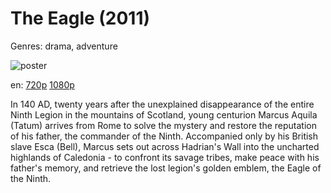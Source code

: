 # The Eagle (2011)

Genres: drama, adventure

![poster](http://image.tmdb.org/t/p/w500/1e3SKFIEy8zPYICzQXBqeKM6xx8.jpg)

en:
  [720p](magnet:?xt=urn:btih:77C5DBF26FEA14B28B5AA947F22D8E2A860DA35D&tr=udp://glotorrents.pw:6969/announce&tr=udp://tracker.opentrackr.org:1337/announce&tr=udp://torrent.gresille.org:80/announce&tr=udp://tracker.openbittorrent.com:80&tr=udp://tracker.coppersurfer.tk:6969&tr=udp://tracker.leechers-paradise.org:6969&tr=udp://p4p.arenabg.ch:1337&tr=udp://tracker.internetwarriors.net:1337)
  [1080p](magnet:?xt=urn:btih:6EAD3429A82E58EBC37F616E32626C3EE2CD00FD&tr=udp://glotorrents.pw:6969/announce&tr=udp://tracker.opentrackr.org:1337/announce&tr=udp://torrent.gresille.org:80/announce&tr=udp://tracker.openbittorrent.com:80&tr=udp://tracker.coppersurfer.tk:6969&tr=udp://tracker.leechers-paradise.org:6969&tr=udp://p4p.arenabg.ch:1337&tr=udp://tracker.internetwarriors.net:1337)
  


In 140 AD, twenty years after the unexplained disappearance of the entire Ninth Legion in the mountains of Scotland, young centurion Marcus Aquila (Tatum) arrives from Rome to solve the mystery and restore the reputation of his father, the commander of the Ninth. Accompanied only by his British slave Esca (Bell), Marcus sets out across Hadrian's Wall into the uncharted highlands of Caledonia - to confront its savage tribes, make peace with his father's memory, and retrieve the lost legion's golden emblem, the Eagle of the Ninth.